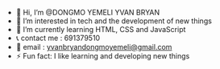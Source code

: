 - 👋 Hi, I’m @DONGMO YEMELI YVAN BRYAN
- 👀 I’m interested in tech and the development of new things
- 🌱 I’m currently learning HTML, CSS and JavaScript
- 📞 contact me : 691379510
- 📧 email : yvanbryandongmoyemeli@gmail.com
- ⚡ Fun fact: I like learning and developing new things

<!---
Gazodark/Gazodark is a ✨ special ✨ repository because its `README.md` (this file) appears on your GitHub profile.
You can click the Preview link to take a look at your changes.
--->
